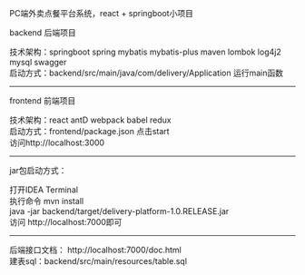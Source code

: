 PC端外卖点餐平台系统，react + springboot小项目

backend 后端项目

技术架构：springboot spring mybatis mybatis-plus maven lombok log4j2 mysql swagger \
启动方式：backend/src/main/java/com/delivery/Application 运行main函数

-------------
frontend 前端项目

技术架构：react antD webpack babel redux \
启动方式：frontend/package.json 点击start \
访问http://localhost:3000

-------------
jar包启动方式：

打开IDEA Terminal \
执行命令 mvn install \
java -jar backend/target/delivery-platform-1.0.RELEASE.jar \
访问 http://localhost:7000即可

-------------

后端接口文档： http://localhost:7000/doc.html \
建表sql：backend/src/main/resources/table.sql